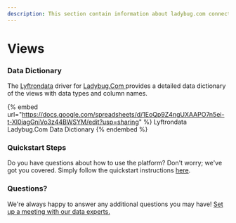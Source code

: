 ```yaml
---
description: This section contain information about ladybug.com connector views information
---
```


# Views

### Data Dictionary

The [Lyftrondata](https://www.lyftrondata.com/) driver for [Ladybug.Com](https://www.lyftrondata.com/integration/Ladybug.Com/)[ ](https://www.lyftrondata.com/integration/ladybug.com/)provides a detailed data dictionary of the views with data types and column names.

{% embed url="https://docs.google.com/spreadsheets/d/1EoQp9Z4ngUXAAPO7n5ei-t-Xl0iagGniVo3z44BWSYM/edit?usp=sharing" %}
Lyftrondata Ladybug.Com Data Dictionary
{% endembed %}

### Quickstart Steps

Do you have questions about how to use the platform? Don't worry; we've got you covered. Simply follow the quickstart instructions [here](../../../../quickstart-steps.md).

### Questions? <a href="#questions" id="questions"></a>

We're always happy to answer any additional questions you may have! [Set up a meeting with our data experts.](https://www.lyftrondata.com/book-a-meeting/)


